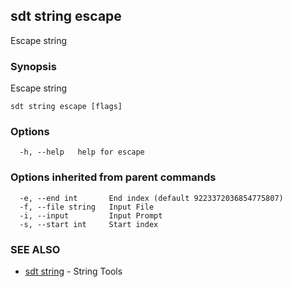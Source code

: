 ## sdt string escape

Escape string

### Synopsis

Escape string

```
sdt string escape [flags]
```

### Options

```
  -h, --help   help for escape
```

### Options inherited from parent commands

```
  -e, --end int       End index (default 9223372036854775807)
  -f, --file string   Input File
  -i, --input         Input Prompt
  -s, --start int     Start index
```

### SEE ALSO

* [sdt string](sdt_string.md)	 - String Tools

